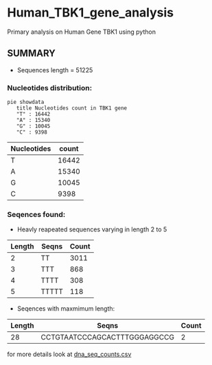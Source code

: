 # Human_TBK1_gene_analysis
Primary analysis on Human Gene TBK1 using python

## SUMMARY
- Sequences length = 51225

### Nucleotides distribution:

```mermaid
pie showdata
   title Nucleotides count in TBK1 gene
   "T" : 16442
   "A" : 15340
   "G" : 10045
   "C" : 9398
```

|Nucleotides|count|
|-|-|
|T | 16442|
|A | 15340|
|G | 10045|
|C | 9398|

### Seqences found:

- Heavly reapeated sequences varying in length 2 to 5

|Length| Seqns| Count|
|------|------|------|
|2| TT| 3011|
|3| TTT| 868|
|4| TTTT| 308|
|5| TTTTT| 118|

- Seqences with maxmimum length:

|Length| Seqns| Count|
|------|------|------|
|28| CCTGTAATCCCAGCACTTTGGGAGGCCG| 2|

for more details look at [dna_seq_counts.csv](./dna_seq_counts.csv)
